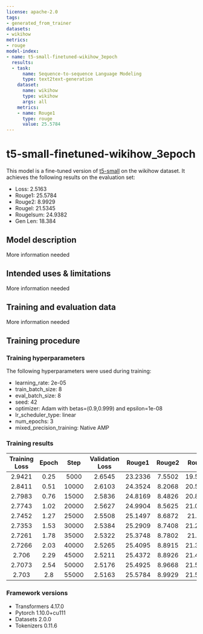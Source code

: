 ```yaml
---
license: apache-2.0
tags:
- generated_from_trainer
datasets:
- wikihow
metrics:
- rouge
model-index:
- name: t5-small-finetuned-wikihow_3epoch
  results:
  - task:
      name: Sequence-to-sequence Language Modeling
      type: text2text-generation
    dataset:
      name: wikihow
      type: wikihow
      args: all
    metrics:
    - name: Rouge1
      type: rouge
      value: 25.5784
---
```


<!-- This model card has been generated automatically according to the information the Trainer had access to. You
should probably proofread and complete it, then remove this comment. -->

# t5-small-finetuned-wikihow_3epoch

This model is a fine-tuned version of [t5-small](https://huggingface.co/t5-small) on the wikihow dataset.
It achieves the following results on the evaluation set:
- Loss: 2.5163
- Rouge1: 25.5784
- Rouge2: 8.9929
- Rougel: 21.5345
- Rougelsum: 24.9382
- Gen Len: 18.384

## Model description

More information needed

## Intended uses & limitations

More information needed

## Training and evaluation data

More information needed

## Training procedure

### Training hyperparameters

The following hyperparameters were used during training:
- learning_rate: 2e-05
- train_batch_size: 8
- eval_batch_size: 8
- seed: 42
- optimizer: Adam with betas=(0.9,0.999) and epsilon=1e-08
- lr_scheduler_type: linear
- num_epochs: 3
- mixed_precision_training: Native AMP

### Training results

| Training Loss | Epoch | Step  | Validation Loss | Rouge1  | Rouge2 | Rougel  | Rougelsum | Gen Len |
|:-------------:|:-----:|:-----:|:---------------:|:-------:|:------:|:-------:|:---------:|:-------:|
| 2.9421        | 0.25  | 5000  | 2.6545          | 23.2336 | 7.5502 | 19.5899 | 22.5521   | 18.4076 |
| 2.8411        | 0.51  | 10000 | 2.6103          | 24.3524 | 8.2068 | 20.5238 | 23.6679   | 18.2606 |
| 2.7983        | 0.76  | 15000 | 2.5836          | 24.8169 | 8.4826 | 20.8765 | 24.1686   | 18.3211 |
| 2.7743        | 1.02  | 20000 | 2.5627          | 24.9904 | 8.5625 | 21.0344 | 24.3416   | 18.3786 |
| 2.7452        | 1.27  | 25000 | 2.5508          | 25.1497 | 8.6872 | 21.152  | 24.4751   | 18.3524 |
| 2.7353        | 1.53  | 30000 | 2.5384          | 25.2909 | 8.7408 | 21.2344 | 24.629    | 18.4453 |
| 2.7261        | 1.78  | 35000 | 2.5322          | 25.3748 | 8.7802 | 21.312  | 24.7191   | 18.3754 |
| 2.7266        | 2.03  | 40000 | 2.5265          | 25.4095 | 8.8915 | 21.3871 | 24.7685   | 18.4013 |
| 2.706         | 2.29  | 45000 | 2.5211          | 25.4372 | 8.8926 | 21.4124 | 24.7902   | 18.3776 |
| 2.7073        | 2.54  | 50000 | 2.5176          | 25.4925 | 8.9668 | 21.5103 | 24.8608   | 18.4303 |
| 2.703         | 2.8   | 55000 | 2.5163          | 25.5784 | 8.9929 | 21.5345 | 24.9382   | 18.384  |


### Framework versions

- Transformers 4.17.0
- Pytorch 1.10.0+cu111
- Datasets 2.0.0
- Tokenizers 0.11.6
